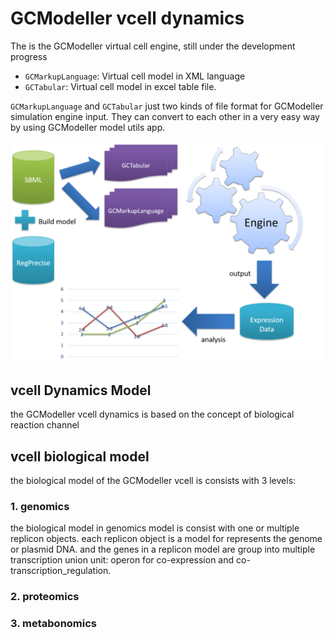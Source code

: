 # GCModeller vcell dynamics

The is the GCModeller virtual cell engine, still under the development progress

+ ``GCMarkupLanguage``: Virtual cell model in XML language
+ ``GCTabular``: Virtual cell model in excel table file.

``GCMarkupLanguage`` and ``GCTabular`` just two kinds of file format for GCModeller simulation engine input. They can convert to each other in a very easy way by using GCModeller model utils app.

![](docs/workflow.png)

## vcell Dynamics Model

the GCModeller vcell dynamics is based on the concept of biological reaction channel

## vcell biological model

the biological model of the GCModeller vcell is consists with 3 levels:

### 1. genomics

the biological model in genomics model is consist with one or multiple replicon objects. each replicon object is a model for represents the genome or plasmid DNA. and the genes in a replicon model are group into multiple transcription union unit: operon for co-expression and co-transcription_regulation.

### 2. proteomics
### 3. metabonomics